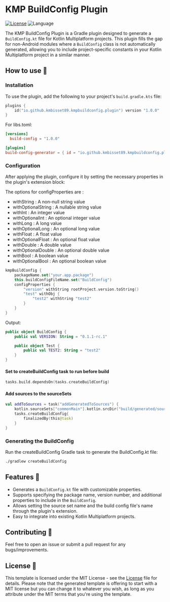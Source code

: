 # KMP BuildConfig Plugin

[![License](https://img.shields.io/github/license/cortinico/kotlin-android-template.svg)](LICENSE) ![Language](https://img.shields.io/github/languages/top/cortinico/kotlin-android-template?color=blue&logo=kotlin)

The KMP BuildConfig Plugin is a Gradle plugin designed to generate a `BuildConfig.kt` file for Kotlin Multiplatform projects. This plugin fills the gap for non-Android modules where a `BuildConfig` class is not automatically generated, allowing you to include project-specific constants in your Kotlin Multiplatform project in a similar manner.

## How to use 👣

### Installation

To use the plugin, add the following to your project's `build.gradle.kts` file:

```kotlin
plugins {
    id("io.github.kmbisset89.kmpbuildconfig.plugin") version "1.0.0"
}
```

For libs.toml:

```toml
[versions]
  build-config = "1.0.0"

[plugins]
build-config-generator = { id = "io.github.kmbisset89.kmpbuildconfig.plugin", version.ref = "build-config" }
```

### Configuration

After applying the plugin, configure it by setting the necessary properties in the plugin's extension block:

The options for configProperties are :
- withString : A non-null string value
- withOptionalString : A nullable string value
- withInt : An integer value
- withOptionalInt : An optional integer value
- withLong : A long value
- withOptionalLong : An optional long value
- withFloat : A float value
- withOptionalFloat : An optional float value
- withDouble : A double value
- withOptionalDouble : An optional double value
- withBool : A boolean value
- withOptionalBool : An optional boolean value

```kotlin
kmpBuildConfig {
    packageName.set("your.app.package")
    this.buildConfigFileName.set("BuildConfig")
    configProperties {
        "version" withString rootProject.version.toString()
        "test" withObj {
            "test2" withString "test2"
        }
    }
}
```

Output:

```kotlin
public object BuildConfig {
    public val VERSION: String = "0.1.1-rc.1"

    public object Test {
        public val TEST2: String = "test2"
    }
}
```



#### Set to createBuildConfig task to run before build

```kotlin
tasks.build.dependsOn(tasks.createBuildConfig)
```

#### Add sources to the sourceSets

```kotlin
val addToSources = task("addGeneratedToSources") {
    kotlin.sourceSets["commonMain"].kotlin.srcDir("build/generated/source/buildConfig")
    tasks.createBuildConfig{
        finalizedBy(this@task)
    }
}
```



### Generating the BuildConfig

Run the createBuildConfig Gradle task to generate the BuildConfig.kt file:


```bash
./gradlew createBuildConfig
```


## Features 🎨

- Generates a `BuildConfig.kt` file with customizable properties.
- Supports specifying the package name, version number, and additional properties to include in the `BuildConfig`.
- Allows setting the source set name and the build config file's name through the plugin's extension.
- Easy to integrate into existing Kotlin Multiplatform projects.

## Contributing 🤝

Feel free to open an issue or submit a pull request for any bugs/improvements.

## License 📄

This template is licensed under the MIT License - see the [License](License) file for details.
Please note that the generated template is offering to start with a MIT license but you can change it to whatever you
wish, as long as you attribute under the MIT terms that you're using the template.
